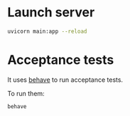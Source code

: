 # Launch server

```bash
uvicorn main:app --reload
```

# Acceptance tests

It uses [behave](https://behave.readthedocs.io/en/latest/) to run acceptance tests.

To run them:

```bash
behave
```
